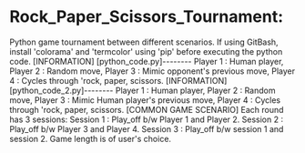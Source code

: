 # Rock_Paper_Scissors_Tournament:
Python game tournament between different scenarios.
If using GitBash, install 'colorama' and 'termcolor' using 'pip' before executing the python code.
[INFORMATION] [python_code.py]--------
Player 1 : Human player,
Player 2 : Random move,
Player 3 : Mimic opponent's previous move,
Player 4 : Cycles through 'rock, paper, scissors.
[INFORMATION] [python_code_2.py]--------
Player 1 : Human player,
Player 2 : Random move,
Player 3 : Mimic Human player's previous move,
Player 4 : Cycles through 'rock, paper, scissors.
[COMMON GAME SCENARIO]
Each round has 3 sessions:
Session 1 : Play_off b/w Player 1 and Player 2.
Session 2 : Play_off b/w Player 3 and Player 4.
Session 3 : Play_off b/w session 1 and session 2.
Game length is of user's choice.
